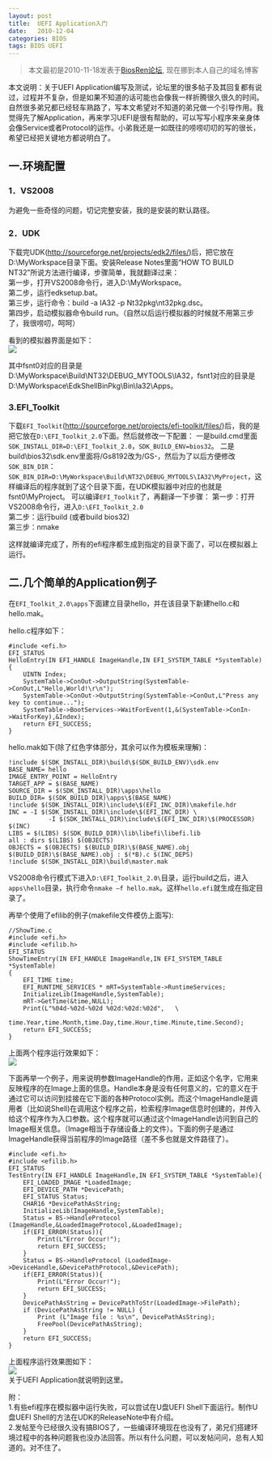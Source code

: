 ```yaml
---
layout: post
title:  UEFI Application入门
date:   2010-12-04
categories: BIOS
tags: BIOS UEFI
---
```

>本文最初是2010-11-18发表于[BiosRen论坛](http://www.biosren.com/thread-3515-1-1.html), 现在挪到本人自己的域名博客  

本文说明：关于UEFI Application编写及测试，论坛里的很多帖子及其回复都有说过，过程并不复杂，但是如果不知道的话可能也会像我一样折腾很久很久的时间。自然很多弟兄都已经轻车熟路了，写本文希望对不知道的弟兄做一个引导作用。我觉得先了解Application，再来学习UEFI是很有帮助的，可以写写小程序来亲身体会像Service或者Protocol的运作。小弟我还是一如既往的唠唠叨叨的写的很长，希望已经把关键地方都说明白了。

## 一.环境配置  

### 1．VS2008  
为避免一些奇怪的问题，切记完整安装，我的是安装的默认路径。

<!--more-->

### 2．UDK    
下载完UDK(<http://sourceforge.net/projects/edk2/files/>)后，把它放在D:\MyWorkspace目录下面。安装Release Notes里面“HOW TO BUILD NT32”所说方法进行编译，步骤简单，我就翻译过来：  
第一步，打开VS2008命令行，进入D:\MyWorkspace。  
第二步，运行edksetup.bat。  
第三步，运行命令：build  -a IA32 -p Nt32pkg\nt32pkg.dsc。  
第四步，启动模拟器命令build run。（自然以后运行模拟器的时候就不用第三步了，我很唠叨，呵呵）  

看到的模拟器界面是如下：  
![](https://github.com/HarmonyHu/harmonyhu.github.io/raw/master/_posts/images/uefiapp1.JPG)  

其中fsnt0对应的目录是D:\MyWorkspace\Build\NT32\DEBUG_MYTOOLS\IA32，fsnt1对应的目录是D:\MyWorkspace\EdkShellBinPkg\Bin\Ia32\Apps。
      
### 3.EFI_Toolkit
下载`EFI_Toolkit`(<http://sourceforge.net/projects/efi-toolkit/files/>)后，我的是把它放在`D:\EFI_Toolkit_2.0`下面。然后就修改一下配置：
一是build.cmd里面`SDK_INSTALL_DIR=D:\EFI_Toolkit_2.0`，`SDK_BUILD_ENV=bios32`。
二是build\bios32\sdk.env里面将/Gs8192改为/GS-，然后为了以后方便修改`SDK_BIN_DIR`：`SDK_BIN_DIR=D:\MyWorkspace\Build\NT32\DEBUG_MYTOOLS\IA32\MyProject`，这样编译后的程序就到了这个目录下面，在UDK模拟器中对应的也就是fsnt0\MyProject。
可以编译`EFI_Toolkit`了，再翻译一下步骤：
第一步：打开VS2008命令行，进入`D:\EFI_Toolkit_2.0`  
第二步：运行build (或者build bios32)  
第三步：nmake  

这样就编译完成了，所有的efi程序都生成到指定的目录下面了，可以在模拟器上运行。
   
## 二.几个简单的Application例子

在`EFI_Toolkit_2.0\apps`下面建立目录hello，并在该目录下新建hello.c和hello.mak。  

hello.c程序如下：  

	#include <efi.h>      
	EFI_STATUS   
	HelloEntry(IN EFI_HANDLE ImageHandle,IN EFI_SYSTEM_TABLE *SystemTable){
	    UINTN Index;
	    SystemTable->ConOut->OutputString(SystemTable->ConOut,L"Hello,World!\r\n");
	    SystemTable->ConOut->OutputString(SystemTable->ConOut,L"Press any key to continue...");
	    SystemTable->BootServices->WaitForEvent(1,&(SystemTable->ConIn->WaitForKey),&Index);
	    return EFI_SUCCESS; 
	}      


hello.mak如下(除了红色字体部分，其余可以作为模板来理解)：  

	!include $(SDK_INSTALL_DIR)\build\$(SDK_BUILD_ENV)\sdk.env   
	BASE_NAME= hello  
	IMAGE_ENTRY_POINT = HelloEntry   
	TARGET_APP = $(BASE_NAME)   
	SOURCE_DIR = $(SDK_INSTALL_DIR)\apps\hello      
	BUILD_DIR= $(SDK_BUILD_DIR)\apps\$(BASE_NAME)    
	!include $(SDK_INSTALL_DIR)\include\$(EFI_INC_DIR)\makefile.hdr  
	INC = -I $(SDK_INSTALL_DIR)\include\$(EFI_INC_DIR) \   
	           -I $(SDK_INSTALL_DIR)\include\$(EFI_INC_DIR)\$(PROCESSOR) $(INC)  
	LIBS = $(LIBS) $(SDK_BUILD_DIR)\lib\libefi\libefi.lib    
	all : dirs $(LIBS) $(OBJECTS)     
	OBJECTS = $(OBJECTS) $(BUILD_DIR)\$(BASE_NAME).obj    
	$(BUILD_DIR)\$(BASE_NAME).obj : $(*B).c $(INC_DEPS)   
	!include $(SDK_INSTALL_DIR)\build\master.mak

VS2008命令行模式下进入`D:\EFI_Toolkit_2.0\`目录，运行build之后，进入`apps\hello`目录，执行命令`nmake –f hello.mak`。这样`hello.efi`就生成在指定目录了。  

再举个使用了efilib的例子(makefile文件模仿上面写):  

	//ShowTime.c   
	#include <efi.h>    
	#include <efilib.h>   
	EFI_STATUS     
	ShowTimeEntry(IN EFI_HANDLE ImageHandle,IN EFI_SYSTEM_TABLE *SystemTable)
	{
	    EFI_TIME time;   
	    EFI_RUNTIME_SERVICES * mRT=SystemTable->RuntimeServices;      
	    InitializeLib(ImageHandle,SystemTable);    
	    mRT->GetTime(&time,NULL);   
	    Print(L"%04d-%02d-%02d %02d:%02d:%02d",   \
	          time.Year,time.Month,time.Day,time.Hour,time.Minute,time.Second);          
	    return EFI_SUCCESS;      
	}
 

上面两个程序运行效果如下：  
![](https://github.com/HarmonyHu/harmonyhu.github.io/raw/master/_posts/images/uefiapp2.JPG)  
  
下面再举一个例子，用来说明参数ImageHandle的作用，正如这个名字，它用来反映程序的在Image上面的信息。Handle本身是没有任何意义的，它的意义在于通过它可以访问到挂接在它下面的各种Protocol实例。而这个ImageHandle是调用者（比如说Shell)在调用这个程序之前，检索程序Image信息时创建的，并传入给这个程序作为入口参数。这个程序就可以通过这个ImageHandle访问到自己的Image相关信息。（Image相当于存储设备上的文件）。下面的例子是通过ImageHandle获得当前程序的Image路径（差不多也就是文件路径了）。  

	#include <efi.h>      
	#include <efilib.h>     
	EFI_STATUS     
	TestEntry(IN EFI_HANDLE ImageHandle,IN EFI_SYSTEM_TABLE *SystemTable){  
	    EFI_LOADED_IMAGE *LoadedImage;  
	    EFI_DEVICE_PATH *DevicePath;  
	    EFI_STATUS Status;  
	    CHAR16 *DevicePathAsString;  
	    InitializeLib(ImageHandle,SystemTable);   
	    Status = BS->HandleProtocol (ImageHandle,&LoadedImageProtocol,&LoadedImage);  
	    if(EFI_ERROR(Status)){  
	        Print(L"Error Occur!");  
	        return EFI_SUCCESS;  
	    }  
	    Status = BS->HandleProtocol (LoadedImage->DeviceHandle,&DevicePathProtocol,&DevicePath);  
	    if(EFI_ERROR(Status)){  
	        Print(L"Error Occur!");  
	        return EFI_SUCCESS;  
	    }  
	    DevicePathAsString = DevicePathToStr(LoadedImage->FilePath);  
	    if (DevicePathAsString != NULL) {
	        Print (L"Image file : %s\n", DevicePathAsString);   
	        FreePool(DevicePathAsString);   
	    }   
	    return EFI_SUCCESS;   
	} 

上面程序运行效果图如下：  
![](https://github.com/HarmonyHu/harmonyhu.github.io/raw/master/_posts/images/uefiapp3.JPG)  
关于UEFI Application就说明到这里。

附：  
1.有些efi程序在模拟器中运行失败，可以尝试在U盘UEFI Shell下面运行。制作U盘UEFI Shell的方法在UDK的ReleaseNote中有介绍。  
2.发帖至今已经很久没有搞BIOS了，一些编译环境现在也没有了，弟兄们搭建环境过程中的各种问题我也没办法回答。所以有什么问题，可以发帖问问，总有人知道的。对不住了。
